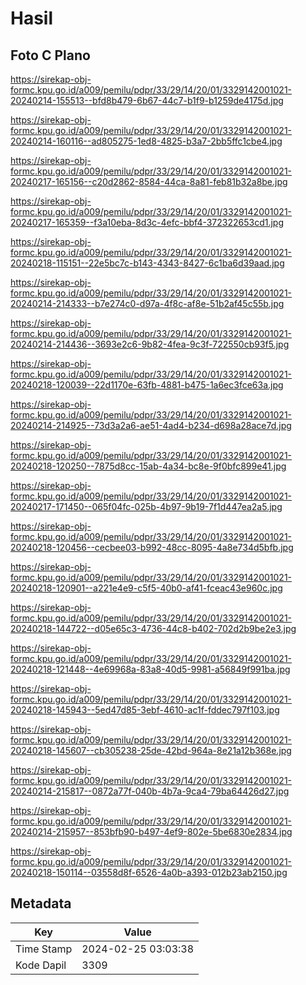 # Hasil

## Foto C Plano

https://sirekap-obj-formc.kpu.go.id/a009/pemilu/pdpr/33/29/14/20/01/3329142001021-20240214-155513--bfd8b479-6b67-44c7-b1f9-b1259de4175d.jpg

https://sirekap-obj-formc.kpu.go.id/a009/pemilu/pdpr/33/29/14/20/01/3329142001021-20240214-160116--ad805275-1ed8-4825-b3a7-2bb5ffc1cbe4.jpg

https://sirekap-obj-formc.kpu.go.id/a009/pemilu/pdpr/33/29/14/20/01/3329142001021-20240217-165156--c20d2862-8584-44ca-8a81-feb81b32a8be.jpg

https://sirekap-obj-formc.kpu.go.id/a009/pemilu/pdpr/33/29/14/20/01/3329142001021-20240217-165359--f3a10eba-8d3c-4efc-bbf4-372322653cd1.jpg

https://sirekap-obj-formc.kpu.go.id/a009/pemilu/pdpr/33/29/14/20/01/3329142001021-20240218-115151--22e5bc7c-b143-4343-8427-6c1ba6d39aad.jpg

https://sirekap-obj-formc.kpu.go.id/a009/pemilu/pdpr/33/29/14/20/01/3329142001021-20240214-214333--b7e274c0-d97a-4f8c-af8e-51b2af45c55b.jpg

https://sirekap-obj-formc.kpu.go.id/a009/pemilu/pdpr/33/29/14/20/01/3329142001021-20240214-214436--3693e2c6-9b82-4fea-9c3f-722550cb93f5.jpg

https://sirekap-obj-formc.kpu.go.id/a009/pemilu/pdpr/33/29/14/20/01/3329142001021-20240218-120039--22d1170e-63fb-4881-b475-1a6ec3fce63a.jpg

https://sirekap-obj-formc.kpu.go.id/a009/pemilu/pdpr/33/29/14/20/01/3329142001021-20240214-214925--73d3a2a6-ae51-4ad4-b234-d698a28ace7d.jpg

https://sirekap-obj-formc.kpu.go.id/a009/pemilu/pdpr/33/29/14/20/01/3329142001021-20240218-120250--7875d8cc-15ab-4a34-bc8e-9f0bfc899e41.jpg

https://sirekap-obj-formc.kpu.go.id/a009/pemilu/pdpr/33/29/14/20/01/3329142001021-20240217-171450--065f04fc-025b-4b97-9b19-7f1d447ea2a5.jpg

https://sirekap-obj-formc.kpu.go.id/a009/pemilu/pdpr/33/29/14/20/01/3329142001021-20240218-120456--cecbee03-b992-48cc-8095-4a8e734d5bfb.jpg

https://sirekap-obj-formc.kpu.go.id/a009/pemilu/pdpr/33/29/14/20/01/3329142001021-20240218-120901--a221e4e9-c5f5-40b0-af41-fceac43e960c.jpg

https://sirekap-obj-formc.kpu.go.id/a009/pemilu/pdpr/33/29/14/20/01/3329142001021-20240218-144722--d05e65c3-4736-44c8-b402-702d2b9be2e3.jpg

https://sirekap-obj-formc.kpu.go.id/a009/pemilu/pdpr/33/29/14/20/01/3329142001021-20240218-121448--4e69968a-83a8-40d5-9981-a56849f991ba.jpg

https://sirekap-obj-formc.kpu.go.id/a009/pemilu/pdpr/33/29/14/20/01/3329142001021-20240218-145943--5ed47d85-3ebf-4610-ac1f-fddec797f103.jpg

https://sirekap-obj-formc.kpu.go.id/a009/pemilu/pdpr/33/29/14/20/01/3329142001021-20240218-145607--cb305238-25de-42bd-964a-8e21a12b368e.jpg

https://sirekap-obj-formc.kpu.go.id/a009/pemilu/pdpr/33/29/14/20/01/3329142001021-20240214-215817--0872a77f-040b-4b7a-9ca4-79ba64426d27.jpg

https://sirekap-obj-formc.kpu.go.id/a009/pemilu/pdpr/33/29/14/20/01/3329142001021-20240214-215957--853bfb90-b497-4ef9-802e-5be6830e2834.jpg

https://sirekap-obj-formc.kpu.go.id/a009/pemilu/pdpr/33/29/14/20/01/3329142001021-20240218-150114--03558d8f-6526-4a0b-a393-012b23ab2150.jpg


## Metadata

| Key        | Value               |
| ---------- | ------------------- |
| Time Stamp | 2024-02-25 03:03:38 |
| Kode Dapil | 3309                |



